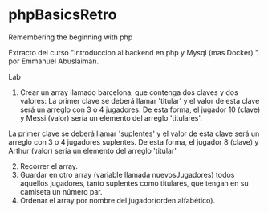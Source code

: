 # phpBasicsRetro
Remembering the beginning with php

Extracto del curso "Introduccion al backend en php y Mysql (mas Docker) " por Emmanuel Abuslaiman.

Lab
1. Crear un array llamado barcelona, que contenga dos claves y dos valores:
  La primer clave se deberá llamar 'titular' y el valor de esta clave será un arreglo con 3 o 4 jugadores. De esta forma, el jugador 10 (clave) y Messi (valor) sería un elemento del arreglo 'titulares'.
  
  La primer clave se deberá llamar 'suplentes' y el valor de esta clave será un arreglo con 3 o 4 jugadores suplentes. De esta forma, el jugador 8 (clave) y Arthur (valor) sería un elemento del arreglo 'titular'
  
2. Recorrer el array.
3. Guardar en otro array (variable llamada nuevosJugadores) todos aquellos jugadores, tanto suplentes como titulares, que tengan en su camiseta un número par.
4. Ordenar el array por nombre del jugador(orden alfabético).
